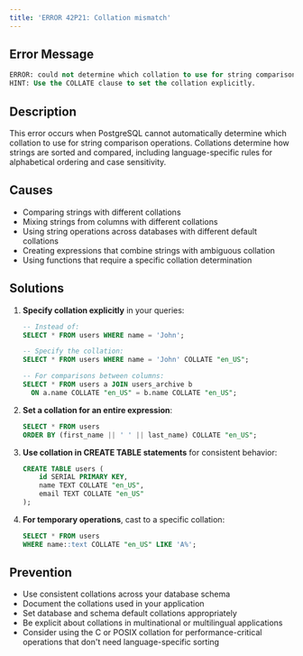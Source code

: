 ```yaml
---
title: 'ERROR 42P21: Collation mismatch'
---
```


## Error Message

```sql
ERROR: could not determine which collation to use for string comparison
HINT: Use the COLLATE clause to set the collation explicitly.
```

## Description

This error occurs when PostgreSQL cannot automatically determine which collation to use for string comparison operations. Collations determine how strings are sorted and compared, including language-specific rules for alphabetical ordering and case sensitivity.

## Causes

- Comparing strings with different collations
- Mixing strings from columns with different collations
- Using string operations across databases with different default collations
- Creating expressions that combine strings with ambiguous collation
- Using functions that require a specific collation determination

## Solutions

1. **Specify collation explicitly** in your queries:

   ```sql
   -- Instead of:
   SELECT * FROM users WHERE name = 'John';

   -- Specify the collation:
   SELECT * FROM users WHERE name = 'John' COLLATE "en_US";

   -- For comparisons between columns:
   SELECT * FROM users a JOIN users_archive b
     ON a.name COLLATE "en_US" = b.name COLLATE "en_US";
   ```

2. **Set a collation for an entire expression**:

   ```sql
   SELECT * FROM users
   ORDER BY (first_name || ' ' || last_name) COLLATE "en_US";
   ```

3. **Use collation in CREATE TABLE statements** for consistent behavior:

   ```sql
   CREATE TABLE users (
       id SERIAL PRIMARY KEY,
       name TEXT COLLATE "en_US",
       email TEXT COLLATE "en_US"
   );
   ```

4. **For temporary operations**, cast to a specific collation:
   ```sql
   SELECT * FROM users
   WHERE name::text COLLATE "en_US" LIKE 'A%';
   ```

## Prevention

- Use consistent collations across your database schema
- Document the collations used in your application
- Set database and schema default collations appropriately
- Be explicit about collations in multinational or multilingual applications
- Consider using the C or POSIX collation for performance-critical operations that don't need language-specific sorting
